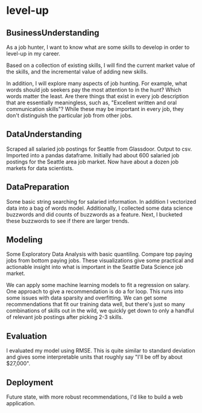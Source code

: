 # level-up
## BusinessUnderstanding
As a job hunter, I want to know what are some skills to develop in order to level-up in my career. 

Based on a collection of existing skills, I will find the current market value of the skills, and the incremental value of adding new skills.

In addition, I will explore many aspects of job hunting. For example, what words should job seekers pay the most attention to in the hunt? Which words matter the least. Are there things that exist in every job description that are essentially meaningless, such as, "Excellent written and oral communication skills"? While these may be important in every job, they don't distinguish the particular job from other jobs.
## DataUnderstanding
Scraped all salaried job postings for Seattle from Glassdoor. Output to csv. Imported into a pandas dataframe. Initially had about 600 salaried job postings for the Seattle area job market. Now have about a dozen job markets for data scientists.
## DataPreparation
Some basic string searching for salaried information. In addition I vectorized data into a bag of words model. Additionally, I collected some data science buzzwords and did counts of buzzwords as a feature. Next, I bucketed these buzzwords to see if there are larger trends.
## Modeling
Some Exploratory Data Analysis with basic quantiling. Compare top paying jobs from bottom paying jobs. These visualizations give some practical and actionable insight into what is important in the Seattle Data Science job market.

We can apply some machine learning models to fit a regression on salary. One approach to give a recommendation is do a for loop. This runs into some issues with data sparsity and overfitting. We can get some recommendations that fit our training data well, but there's just so many combinations of skills out in the wild, we quickly get down to only a handful of relevant job postings after picking 2-3 skills.
## Evaluation
I evaluated my model using RMSE. This is quite similar to standard deviation and gives some interpretable units that roughly say "I'll be off by about $27,000".
## Deployment
Future state, with more robust recommendations, I'd like to build a web application.
